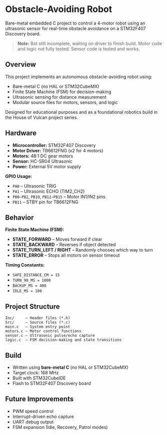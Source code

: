 # Obstacle-Avoiding Robot

Bare-metal embedded C project to control a 4-motor robot using an ultrasonic sensor for real-time obstacle avoidance on a STM32F407 Discovery board.

> **Note:** Bot still incomplete, waiting on driver to finish build. Motor code and logic not fully tested. Sensor code is tested and works.

## Overview

This project implements an autonomous obstacle-avoiding robot using:
- Bare-metal C (no HAL or STM32CubeMX)
- Finite State Machine (FSM) for decision-making
- Ultrasonic sensing for distance measurement
- Modular source files for motors, sensors, and logic

Designed for educational purposes and as a foundational robotics build in the House of Vulcan project series.

## Hardware
- **Microcontroller:** STM32F407 Discovery
- **Motor Driver:** TB6612FNG (x2 for 4 motors)
- **Motors:** 48:1 DC gear motors
- **Sensor:** HC-SR04 Ultrasonic
- **Power:** External 5V motor supply 

**GPIO Usage:**
- `PA0` – Ultrasonic TRIG
- `PA1` – Ultrasonic ECHO (TIM2_CH2)
- `PB0–PB2`, `PB10`, `PB12–PB15` – Motor IN1/IN2 pins
- `PB11` – STBY pin for TB6612FNG

## Behavior

**Finite State Machine (FSM):**
- **STATE_FORWARD** – Moves forward if clear
- **STATE_BACKWARD** – Reverses if object detected
- **STATE_TURN_LEFT / RIGHT** – Randomly chooses which way to turn
- **STATE_ERROR** – Stops all motors on sensor timeout

**Timing Constants:**
- `SAFE_DISTANCE_CM = 15`
- `TURN_90_MS = 1000`
- `BACKUP_MS = 400`
- `IDLE_MS = 100`

## Project Structure
```
Inc/     – Header files (*.h)
Src/     – Source files (*.c)
main.c   – System entry point
motors.c – Motor control functions
sensor.c – Ultrasonic pulse/echo capture
logic.c  – FSM decision-making and state transitions
```

## Build
- Written using **bare-metal C** (no HAL or STM32CubeMX)
- Target clock: 168 MHz
- Built with STM32CubeIDE
- Flash to STM32F407 Discovery board

## Future Improvements
- PWM speed control
- Interrupt-driven echo capture
- UART debug output
- FSM expansion (Idle, Recovery, Patrol modes)
